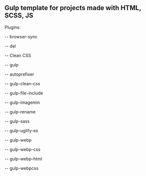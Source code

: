 Gulp template for projects made with HTML, SCSS, JS
--------------------------------------------
Plugins:
<p>-- browser-sync</p>
<p>-- del</p>
<p>-- Clean CSS</p>
<p>-- gulp</p>
<p>-- autoprefixer</p>
<p>-- gulp-clean-css</p>
<p>-- gulp-file-include</p>
<p>-- gulp-imagemin</p>
<p>-- gulp-rename</p>
<p>-- gulp-sass</p>
<p>-- gulp-uglify-es</p>
<p>-- gulp-webp</p>
<p>-- gulp-webp-css</p>
<p>-- gulp-webp-html</p>
<p>-- gulp-webpcss</p>

